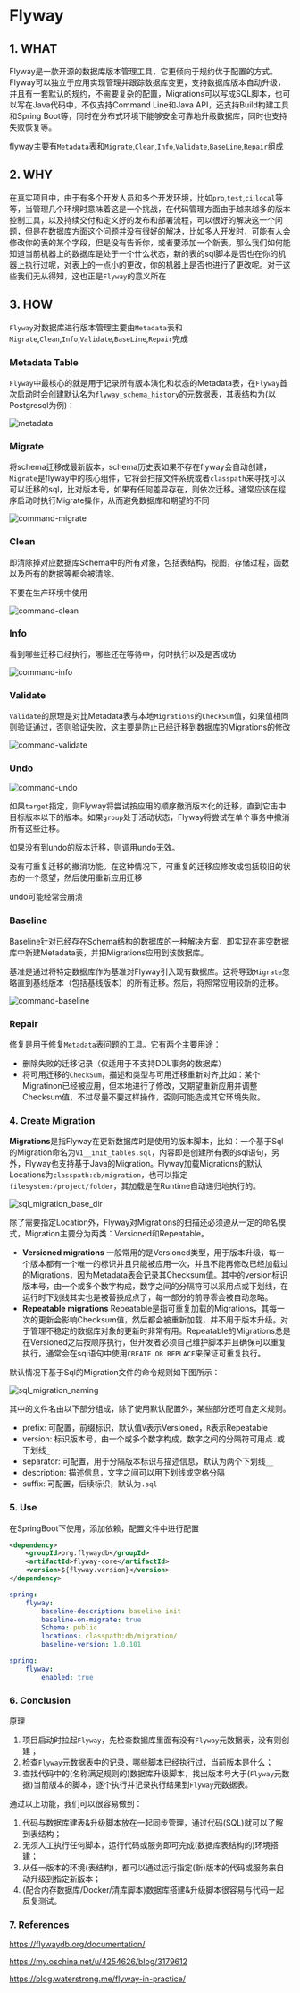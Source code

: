# Flyway

## 1. WHAT

Flyway是一款开源的数据库版本管理工具，它更倾向于规约优于配置的方式。Flyway可以独立于应用实现管理并跟踪数据库变更，支持数据库版本自动升级，并且有一套默认的规约，不需要复杂的配置，Migrations可以写成SQL脚本，也可以写在Java代码中，不仅支持Command Line和Java API，还支持Build构建工具和Spring Boot等，同时在分布式环境下能够安全可靠地升级数据库，同时也支持失败恢复等。

flyway主要有`Metadata`表和`Migrate`,`Clean`,`Info`,`Validate`,`BaseLine`,`Repair`组成

## 2. WHY

在真实项目中，由于有多个开发人员和多个开发环境，比如`pro`,`test`,`ci`,`local`等等，当管理几个环境时意味着这是一个挑战，在代码管理方面由于越来越多的版本控制工具，以及持续交付和定义好的发布和部署流程，可以很好的解决这一个问题，但是在数据库方面这个问题并没有很好的解决，比如多人开发时，可能有人会修改你的表的某个字段，但是没有告诉你，或者要添加一个新表。那么我们如何能知道当前机器上的数据库是处于一个什么状态，新的表的sql脚本是否也在你的机器上执行过呢，对表上的一点小的更改，你的机器上是否也进行了更改呢。对于这些我们无从得知，这也正是`Flyway`的意义所在

## 3. HOW

`Flyway`对数据库进行版本管理主要由`Metadata`表和`Migrate`,`Clean`,`Info`,`Validate`,`BaseLine`,`Repair`完成

### Metadata Table

`Flyway`中最核心的就是用于记录所有版本演化和状态的Metadata表，在`Flyway`首次启动时会创建默认名为`flyway_schema_history`的元数据表，其表结构为(以Postgresql为例)：

![metadata](../imgs/flyway/metadata.png)

### Migrate

将schema迁移成最新版本，schema历史表如果不存在flyway会自动创建，`Migrate`是flyway中的核心组件，它将会扫描文件系统或者`classpath`来寻找可以可以迁移的sql，比对版本号，如果有任何差异存在，则依次迁移。通常应该在程序启动时执行Migrate操作，从而避免数据库和期望的不同

![command-migrate](../imgs/flyway/command-migrate.png)

### Clean

即清除掉对应数据库Schema中的所有对象，包括表结构，视图，存储过程，函数以及所有的数据等都会被清除。

不要在生产环境中使用

![command-clean](../imgs/flyway/command-clean.png)

### Info

看到哪些迁移已经执行，哪些还在等待中，何时执行以及是否成功

![command-info](../imgs/flyway/command-info.png)

### Validate

`Validate`的原理是对比Metadata表与本地`Migrations`的`CheckSum`值，如果值相同则验证通过，否则验证失败，这主要是防止已经迁移到数据库的Migrations的修改

![command-validate](../imgs/flyway/command-validate.png)

### Undo

![command-undo](../imgs/flyway/command-undo.png)

如果`target`指定，则Flyway将尝试按应用的顺序撤消版本化的迁移，直到它击中目标版本以下的版本。如果`group`处于活动状态，Flyway将尝试在单个事务中撤消所有这些迁移。

如果没有到undo的版本迁移，则调用undo无效。

没有可重复迁移的撤消功能。在这种情况下，可重复的迁移应修改成包括较旧的状态的一个愿望，然后使用重新应用迁移

undo可能经常会崩溃

### Baseline

Baseline针对已经存在Schema结构的数据库的一种解决方案，即实现在非空数据库中新建Metadata表，并把Migrations应用到该数据库。

基准是通过将特定数据库作为基准对Flyway引入现有数据库。这将导致`Migrate`忽略直到基线版本（包括基线版本）的所有迁移。然后，将照常应用较新的迁移。

![command-baseline](../imgs/flyway/command-baseline.png)

### Repair

修复是用于修复`Metadata`表问题的工具。它有两个主要用途：

- 删除失败的迁移记录（仅适用于不支持DDL事务的数据库）
- 将可用迁移的`CheckSum`，描述和类型与可用迁移重新对齐,比如：某个Migratinon已经被应用，但本地进行了修改，又期望重新应用并调整Checksum值，不过尽量不要这样操作，否则可能造成其它环境失败。

### 4. Create Migration

**Migrations**是指Flyway在更新数据库时是使用的版本脚本，比如：一个基于Sql的Migration命名为`V1__init_tables.sql`，内容即是创建所有表的sql语句，另外，Flyway也支持基于Java的Migration。Flyway加载Migrations的默认Locations为`classpath:db/migration`，也可以指定`filesystem:/project/folder`，其加载是在Runtime自动递归地执行的。

![sql_migration_base_dir](../imgs/flyway/sql_migration_base_dir.png)

除了需要指定Location外，Flyway对Migrations的扫描还必须遵从一定的命名模式，Migration主要分为两类：Versioned和Repeatable。

- **Versioned migrations**
    一般常用的是Versioned类型，用于版本升级，每一个版本都有一个唯一的标识并且只能被应用一次，并且不能再修改已经加载过的Migrations，因为Metadata表会记录其Checksum值。其中的version标识版本号，由一个或多个数字构成，数字之间的分隔符可以采用点或下划线，在运行时下划线其实也是被替换成点了，每一部分的前导零会被自动忽略。
- **Repeatable migrations**
    Repeatable是指可重复加载的Migrations，其每一次的更新会影响Checksum值，然后都会被重新加载，并不用于版本升级。对于管理不稳定的数据库对象的更新时非常有用。Repeatable的Migrations总是在Versioned之后按顺序执行，但开发者必须自己维护脚本并且确保可以重复执行，通常会在sql语句中使用`CREATE OR REPLACE`来保证可重复执行。

默认情况下基于Sql的Migration文件的命令规则如下图所示：

![sql_migration_naming](../imgs/flyway/sql_migration_naming.png)

其中的文件名由以下部分组成，除了使用默认配置外，某些部分还可自定义规则。

- prefix: 可配置，前缀标识，默认值`V`表示Versioned，`R`表示Repeatable
- version: 标识版本号，由一个或多个数字构成，数字之间的分隔符可用点`.`或下划线`_`
- separator: 可配置，用于分隔版本标识与描述信息，默认为两个下划线`__`
- description: 描述信息，文字之间可以用下划线或空格分隔
- suffix: 可配置，后续标识，默认为`.sql`

### 5. Use

在SpringBoot下使用，添加依赖，配置文件中进行配置

```xml
<dependency>
    <groupId>org.flywaydb</groupId>
    <artifactId>flyway-core</artifactId>
    <version>${flyway.version}</version>
</dependency>
```

```yaml
spring:
    flyway:
        baseline-description: baseline init
        baseline-on-migrate: true
        Schema: public
        locations: classpath:db/migration/
        baseline-version: 1.0.101

spring:
    flyway:
        enabled: true
```

### 6. Conclusion

原理

1. 项目启动时拉起`Flyway`，先检查数据库里面有没有`Flyway`元数据表，没有则创建；
2. 检查`Flyway`元数据表中的记录，哪些脚本已经执行过，当前版本是什么；
3. 查找代码中的(名称满足规则的)数据库升级脚本，找出版本号大于(`Flyway`元数据)当前版本的脚本，逐个执行并记录执行结果到`Flyway`元数据表。

通过以上功能，我们可以很容易做到：

1. 代码与数据库建表&升级脚本放在一起同步管理，通过代码(SQL)就可以了解到表结构；
2. 无须人工执行任何脚本，运行代码或服务即可完成(数据库表结构的)环境搭建；
3. 从任一版本的环境(表结构)，都可以通过运行指定(新)版本的代码或服务来自动升级到指定新版本；
4. (配合内存数据库/Docker/清库脚本)数据库搭建&升级脚本很容易与代码一起反复测试。

### 7. References

<https://flywaydb.org/documentation/>

<https://my.oschina.net/u/4254626/blog/3179612>

<https://blog.waterstrong.me/flyway-in-practice/>
